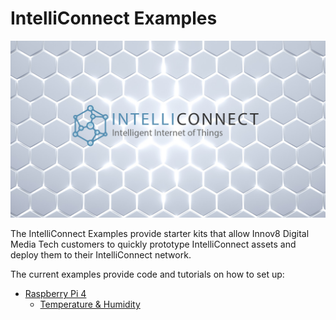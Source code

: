 # IntelliConnect Examples

![IntelliConnect Examples](assets/img/intelliconnect-banner.jpg)

The IntelliConnect Examples provide starter kits that allow Innov8 Digital Media Tech customers to quickly prototype IntelliConnect assets and deploy them to their IntelliConnect network.

The current examples provide code and tutorials on how to set up:

- [Raspberry Pi 4](./RPI/README.md)
    - [Temperature & Humidity](./RPI/Temperature-Humidity/README.md)